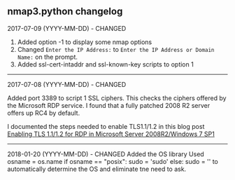 nmap3.python changelog
------------------------------------------------------------------------------------
2017-07-09 (YYYY-MM-DD) - CHANGED

1. Added option -1 to display some nmap options
2. Changed `Enter the IP Address:` to `Enter the IP Address or Domain Name:` on the prompt.
3. Added ssl-cert-intaddr and ssl-known-key scripts to option 1

------------------------------------------------------------------------------------
2017-07-08 (YYYY-MM-DD) - CHANGED

Added port 3389 to script 1 SSL ciphers. This checks the ciphers offered by the Microsoft RDP service. I found that a fully patched 2008 R2 server offers up RC4 by default.

I documented the steps needed to enable TLS1.1/1.2 in this blog post [Enabling TLS 1.1/1.2 for RDP in Microsoft Server 2008R2/Windows 7 SP1](https://mwhubbard.blogspot.com/2017/07/enabling-tls-1112-for-rdp-in-microsoft.html)

------------------------------------------------------------------------------------
2018-01-20 (YYYY-MM-DD) - CHANGED
Added the OS library
Used 
osname = os.name
if osname == "posix":
    sudo = 'sudo'
else:
	sudo = ''
to automatically determine the OS and eliminate tne need to ask.

